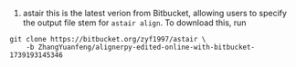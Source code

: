 1. astair
this is the latest verion from Bitbucket, allowing users to specify the output file stem for `astair align`.
To download this, run
```shell
git clone https://bitbucket.org/zyf1997/astair \
    -b ZhangYuanfeng/alignerpy-edited-online-with-bitbucket-1739193145346
```


